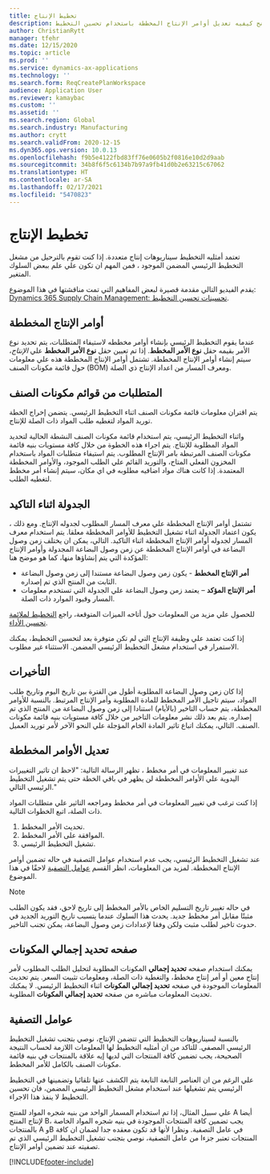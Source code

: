 ```yaml
---
title: تخطيط الإنتاج
description: يصف هذا الموضوع التخطيط للإنتاج ويوضح كيفيه تعديل أوامر الإنتاج المخططة باستخدام تحسين التخطيط.
author: ChristianRytt
manager: tfehr
ms.date: 12/15/2020
ms.topic: article
ms.prod: ''
ms.service: dynamics-ax-applications
ms.technology: ''
ms.search.form: ReqCreatePlanWorkspace
audience: Application User
ms.reviewer: kamaybac
ms.custom: ''
ms.assetid: ''
ms.search.region: Global
ms.search.industry: Manufacturing
ms.author: crytt
ms.search.validFrom: 2020-12-15
ms.dyn365.ops.version: 10.0.13
ms.openlocfilehash: f9b5e4122fbd83ff76e0605b2f0816e10d2d9aab
ms.sourcegitcommit: 34b8f6f5c6134b7b97a9fb41d0b2e63215c67062
ms.translationtype: HT
ms.contentlocale: ar-SA
ms.lasthandoff: 02/17/2021
ms.locfileid: "5470823"
---
```

# <a name="production-planning"></a>تخطيط الإنتاج

تعتمد أمثليه التخطيط سيناريوهات إنتاج متعددة. إذا كنت تقوم بالترحيل من مشغل التخطيط الرئيسي المضمن الموجود ، فمن المهم ان تكون علي علم ببعض السلوك المتغير.

يقدم الفيديو التالي مقدمة قصيرة لبعض المفاهيم التي تمت مناقشتها في هذا الموضوع: [Dynamics 365 Supply Chain Management: تحسينات تحسين التخطيط](https://youtu.be/u1pcmZuZBTw).

## <a name="planned-production-orders"></a>أوامر الإنتاج المخططة

عندما يقوم التخطيط الرئيسي بإنشاء أوامر مخططه لاستيفاء المتطلبات، يتم تحديد نوع الأمر بقيمه حقل **نوع الأمر المخطط**. إذا تم تعيين حقل **نوع الأمر المخطط** علي *الإنتاج*، سيتم إنشاء أوامر الإنتاج المخططة. تشتمل أوامر الإنتاج المخططة هذه علي معلومات حول قائمة مكونات الصنف (BOM) ومعرف المسار من اعداد الإنتاج ذي الصلة.

## <a name="requirements-from-boms"></a>المتطلبات من قوائم مكونات الصنف

يتم اقتران معلومات قائمة مكونات الصنف اثناء التخطيط الرئيسي. يتضمن إخراج الخطة توريد المواد لتغطيه طلب المواد ذات الصلة للإنتاج.

واثناء التخطيط الرئيسي، يتم استخدام قائمة مكونات الصنف النشطة الحالية لتحديد المواد المطلوبة للإنتاج. يتم اجراء هذه الخطوة من خلال كافة مستويات بنيه قائمة مكونات الصنف المرتبطة بامر الإنتاج المطلوب. يتم استيفاء متطلبات المواد باستخدام المخزون الفعلي المتاح، والتوريد القائم علي الطلب الموجود، والأوامر المخططة المعتمدة. إذا كانت هناك مواد اضافيه مطلوبه في اي مكان، سيتم إنشاء أمر مخطط لتغطيه الطلب.

## <a name="scheduling-during-firming"></a>الجدولة اثناء التاكيد

تشتمل أوامر الإنتاج المخططة علي معرف المسار المطلوب لجدوله الإنتاج. ومع ذلك ، يكون اعتماد الجدولة اثناء تشغيل التخطيط للأوامر المخططة معلقا. يتم استخدام معرف المسار لجدوله أوامر الإنتاج المخططة اثناء التاكيد. التالي، يمكن ان يختلف زمن وصول البضاعة في أوامر الإنتاج المخططة عن زمن وصول البضاعة المجدولة وأوامر الإنتاج المؤكدة التي يتم إنشاؤها منها، كما هو موضح هنا:

- **أمر الإنتاج المخطط** - يكون زمن وصول البضاعة مستندا إلى زمن وصول البضاعة الثابت من المنتج الذي تم إصداره.
- **أمر الإنتاج المؤكد** – يعتمد زمن وصول البضاعة علي الجدولة التي تستخدم معلومات المسار وقيود الموارد ذات الصلة.

للحصول علي مزيد من المعلومات حول أتاحه الميزات المتوقعة، راجع [التخطيط لملائمة تحسين الأداء](planning-optimization-fit-analysis.md).

إذا كنت تعتمد علي وظيفة الإنتاج التي لم تكن متوفرة بعد لتحسين التخطيط، يمكنك الاستمرار في استخدام مشغل التخطيط الرئيسي المضمن. الاستثناء غير مطلوب.

## <a name="delays"></a>التأخيرات

إذا كان زمن وصول البضاعة المطلوبة أطول من الفترة بين تاريخ اليوم وتاريخ طلب المواد، سيتم تاجيل الأمر المخطط للمادة المطلوبة وأمر الإنتاج المرتبط. بالنسبة للأوامر المخططة، يتم حساب التاخير (بالأيام) استنادا إلى زمن وصول البضاعة من المنتج الذي تم إصداره. يتم بعد ذلك نشر معلومات التاخير من خلال كافة مستويات بنيه قائمة مكونات الصنف. التالي، يمكنك اتباع تاثير المادة الخام المؤجلة علي النحو الآخر لأمر توريد العميل.

## <a name="modifying-planned-orders"></a>تعديل الأوامر المخططة

عند تغيير المعلومات في أمر مخطط ، تظهر الرسالة التالية: "لاحظ ان تاثير التغييرات اليدوية علي الأوامر المخططة لن يظهر في باقي الخطة حتى يتم تشغيل التخطيط الرئيسي التالي."

إذا كنت ترغب في تغيير المعلومات في أمر مخطط ومراجعه التاثير علي متطلبات المواد ذات الصلة، اتبع الخطوات التالية.

1. تحديث الأمر المخطط.
2. الموافقة على الأمر المخطط.
3. تشغيل التخطيط الرئيسي.

عند تشغيل التخطيط الرئيسي، يجب عدم استخدام عوامل التصفية في حاله تضمين أوامر الإنتاج المخططة. لمزيد من المعلومات، انظر القسم [عوامل التصفية](#filters) لاحقًا في هذا الموضوع.

> [!NOTE]
> في حاله تغيير تاريخ التسليم الخاص بالأمر المخطط إلى تاريخ لاحق، فقد يكون الطلب مثبتًا مقابل أمر مخطط جديد. يحدث هذا السلوك عندما يتسبب تاريخ التوريد الجديد في حدوث تاخير لطلب مثبت ولكن وفقا لإعدادات زمن وصول البضاعة، يمكن تجنب التاخير.

## <a name="explosion-page"></a>صفحه تحديد إجمالي المكونات

يمكنك استخدام صفحه **تحديد إجمالي** المكونات المطلوبة لتحليل الطلب المطلوب لأمر إنتاج معين أو أمر إنتاج مخطط، والتغطية ذات الصلة، ومعلومات تثبيت السعر. يتم تحديث المعلومات الموجودة في صفحه **تحديد إجمالي المكونات** اثناء التخطيط الرئيسي. لا يمكنك تحديث المعلومات مباشره من صفحه **تحديد إجمالي المكونات** المطلوبة.

## <a name="filters"></a><a name="filters"></a>عوامل التصفية

بالنسبة لسيناريوهات التخطيط التي تتضمن الإنتاج، نوصي بتجنب تشغيل التخطيط الرئيسي المصفي. للتاكد من ان أمثليه التخطيط لها المعلومات اللازمة لحساب النتيجة الصحيحة، يجب تضمين كافة المنتجات التي لديها إيه علاقة بالمنتجات في بنيه قائمة مكونات الصنف بالكامل للأمر المخطط.

علي الرغم من ان العناصر التابعة التابعة يتم الكشف عنها تلقائيا وتضمينها في التخطيط الرئيسي يتم تشغيلها عند استخدام مشغل التخطيط الرئيسي المضمن، فان تحسين التخطيط لا ينفذ هذا الاجراء.

علي سبيل المثال، إذا تم استخدام المسمار الواحد من بنيه شجره المواد للمنتج A أيضا لإنتاج المنتج B، يجب تضمين كافة المنتجات الموجودة في بنيه شجره المواد الخاصة بالمنتجات A وB في عامل التصفية. ونظرا لأنها قد تكون معقده جدا لضمان ان كافة المنتجات تعتبر جزءا من عامل التصفية، نوصي بتجنب تشغيل التخطيط الرئيسي الذي تم تصفيته عند تضمين أوامر الإنتاج.


[!INCLUDE[footer-include](../../../includes/footer-banner.md)]